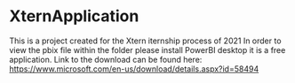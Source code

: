 # XternApplication
This is a project created for the Xtern iternship process of 2021
In order to view the pbix file within the folder please install PowerBI desktop it is a free application.
Link to the download can be found here: https://www.microsoft.com/en-us/download/details.aspx?id=58494 
